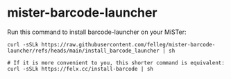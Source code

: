 # mister-barcode-launcher

Run this command to install barcode-launcher on your MiSTer:

```
curl -sSLk https://raw.githubusercontent.com/felleg/mister-barcode-launcher/refs/heads/main/install_barcode_launcher | sh

# If it is more convenient to you, this shorter command is equivalent:
curl -sSLk https://felx.cc/install-barcode | sh
```
